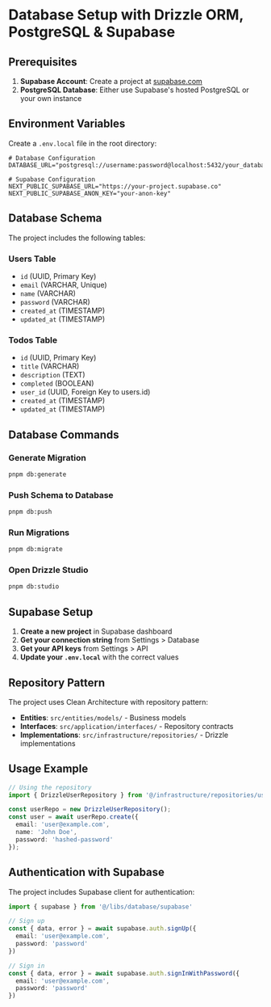 # Database Setup with Drizzle ORM, PostgreSQL & Supabase

## Prerequisites

1. **Supabase Account**: Create a project at [supabase.com](https://supabase.com)
2. **PostgreSQL Database**: Either use Supabase's hosted PostgreSQL or your own instance

## Environment Variables

Create a `.env.local` file in the root directory:

```env
# Database Configuration
DATABASE_URL="postgresql://username:password@localhost:5432/your_database"

# Supabase Configuration
NEXT_PUBLIC_SUPABASE_URL="https://your-project.supabase.co"
NEXT_PUBLIC_SUPABASE_ANON_KEY="your-anon-key"
```

## Database Schema

The project includes the following tables:

### Users Table

- `id` (UUID, Primary Key)
- `email` (VARCHAR, Unique)
- `name` (VARCHAR)
- `password` (VARCHAR)
- `created_at` (TIMESTAMP)
- `updated_at` (TIMESTAMP)

### Todos Table

- `id` (UUID, Primary Key)
- `title` (VARCHAR)
- `description` (TEXT)
- `completed` (BOOLEAN)
- `user_id` (UUID, Foreign Key to users.id)
- `created_at` (TIMESTAMP)
- `updated_at` (TIMESTAMP)

## Database Commands

### Generate Migration

```bash
pnpm db:generate
```

### Push Schema to Database

```bash
pnpm db:push
```

### Run Migrations

```bash
pnpm db:migrate
```

### Open Drizzle Studio

```bash
pnpm db:studio
```

## Supabase Setup

1. **Create a new project** in Supabase dashboard
2. **Get your connection string** from Settings > Database
3. **Get your API keys** from Settings > API
4. **Update your `.env.local`** with the correct values

## Repository Pattern

The project uses Clean Architecture with repository pattern:

- **Entities**: `src/entities/models/` - Business models
- **Interfaces**: `src/application/interfaces/` - Repository contracts
- **Implementations**: `src/infrastructure/repositories/` - Drizzle implementations

## Usage Example

```typescript
// Using the repository
import { DrizzleUserRepository } from '@/infrastructure/repositories/user-repository';

const userRepo = new DrizzleUserRepository();
const user = await userRepo.create({
  email: 'user@example.com',
  name: 'John Doe',
  password: 'hashed-password'
});
```

## Authentication with Supabase

The project includes Supabase client for authentication:

```typescript
import { supabase } from '@/libs/database/supabase'

// Sign up
const { data, error } = await supabase.auth.signUp({
  email: 'user@example.com',
  password: 'password'
})

// Sign in
const { data, error } = await supabase.auth.signInWithPassword({
  email: 'user@example.com',
  password: 'password'
})
```
